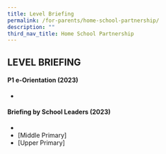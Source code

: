 ```yaml
---
title: Level Briefing
permalink: /for-parents/home-school-partnership/
description: ""
third_nav_title: Home School Partnership
---
```

## LEVEL BRIEFING

#### P1 e-Orientation (2023)


* 


#### Briefing by School Leaders (2023)

*
* [Middle Primary]
* [Upper Primary]